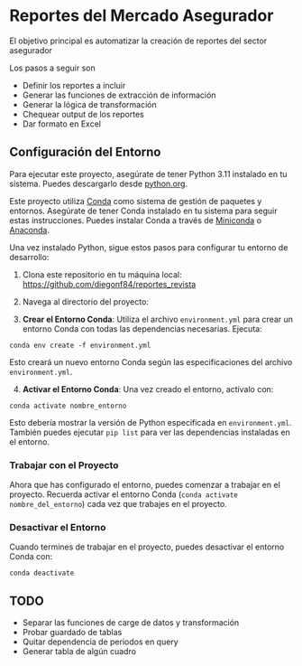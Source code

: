 # Reportes del Mercado Asegurador

El objetivo principal es automatizar la creación de reportes del sector asegurador

Los pasos a seguir son
* Definir los reportes a incluir
* Generar las funciones de extracción de información
* Generar la lógica de transformación
* Chequear output de los reportes
* Dar formato en Excel

## Configuración del Entorno

Para ejecutar este proyecto, asegúrate de tener Python 3.11 instalado en tu sistema. Puedes descargarlo desde [python.org](https://www.python.org/downloads/).

Este proyecto utiliza [Conda](https://docs.conda.io/en/latest/) como sistema de gestión de paquetes y entornos. Asegúrate de tener Conda instalado en tu sistema para seguir estas instrucciones. Puedes instalar Conda a través de [Miniconda](https://docs.conda.io/en/latest/miniconda.html) o [Anaconda](https://www.anaconda.com/products/distribution).

Una vez instalado Python, sigue estos pasos para configurar tu entorno de desarrollo:

1. Clona este repositorio en tu máquina local:
https://github.com/diegonf84/reportes_revista

2. Navega al directorio del proyecto:

3. **Crear el Entorno Conda**: Utiliza el archivo `environment.yml` para crear un entorno Conda con todas las dependencias necesarias. Ejecuta:

`conda env create -f environment.yml`

Esto creará un nuevo entorno Conda según las especificaciones del archivo `environment.yml`.

4. **Activar el Entorno Conda**: Una vez creado el entorno, actívalo con:

`conda activate nombre_entorno`

Esto debería mostrar la versión de Python especificada en `environment.yml`. También puedes ejecutar `pip list` para ver las dependencias instaladas en el entorno.

### Trabajar con el Proyecto

Ahora que has configurado el entorno, puedes comenzar a trabajar en el proyecto. Recuerda activar el entorno Conda (`conda activate nombre_del_entorno`) cada vez que trabajes en el proyecto.

### Desactivar el Entorno

Cuando termines de trabajar en el proyecto, puedes desactivar el entorno Conda con:

`conda deactivate`

## TODO
* Separar las funciones de carge de datos y transformación
* Probar guardado de tablas
* Quitar dependencia de periodos en query
* Generar tabla de algún cuadro
